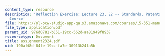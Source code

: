 ```yaml
---
content_type: resource
description: 'Reflection Exercise: Lecture 23, 22 -- Standards, Patents, and Open
  Source'
file: https://ol-ocw-studio-app-qa.s3.amazonaws.com/courses/15-351-managing-the-innovation-process-fall-2002/190af08d84fe19cafa7e30913b24fa5b_assignment2324.pdf
file_type: application/pdf
parent_uid: 976d0781-b151-19cc-562d-aa81949f8937
resourcetype: Document
title: assignment2324.pdf
uid: 190af08d-84fe-19ca-fa7e-30913b24fa5b
---
```


